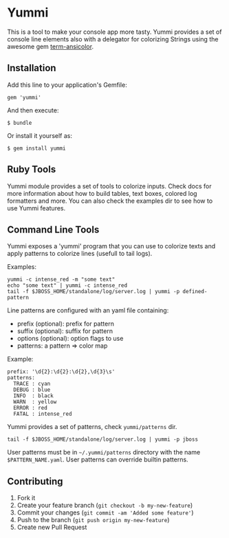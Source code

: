 # Yummi

This is a tool to make your console app more tasty. Yummi provides a set of console line elements also with a delegator for colorizing Strings using the awesome gem [term-ansicolor](https://rubygems.org/gems/term-ansicolor).

## Installation

Add this line to your application's Gemfile:

    gem 'yummi'

And then execute:

    $ bundle

Or install it yourself as:

    $ gem install yummi

## Ruby Tools

Yummi module provides a set of tools to colorize inputs. Check docs for more information about how to build tables, text boxes, colored log formatters and more. You can also check the examples dir to see how to use Yummi features.

## Command Line Tools

Yummi exposes a 'yummi' program that you can use to colorize texts and apply patterns to colorize lines (usefull to tail logs).

Examples:

    yummi -c intense_red -m "some text"
    echo "some text" | yummi -c intense_red
    tail -f $JBOSS_HOME/standalone/log/server.log | yummi -p defined-pattern

Line patterns are configured with an yaml file containing:

  * prefix  (optional): prefix for pattern
  * suffix  (optional): suffix for pattern
  * options (optional): option flags to use
  * patterns: a pattern => color map

Example:

    prefix: '\d{2}:\d{2}:\d{2},\d{3}\s'
    patterns:
      TRACE : cyan
      DEBUG : blue
      INFO  : black
      WARN  : yellow
      ERROR : red
      FATAL : intense_red

Yummi provides a set of patterns, check `yummi/patterns` dir.

    tail -f $JBOSS_HOME/standalone/log/server.log | yummi -p jboss

User patterns must be in `~/.yummi/patterns` directory with the name `$PATTERN_NAME.yaml`. User patterns can override builtin patterns.

## Contributing

1. Fork it
2. Create your feature branch (`git checkout -b my-new-feature`)
3. Commit your changes (`git commit -am 'Added some feature'`)
4. Push to the branch (`git push origin my-new-feature`)
5. Create new Pull Request
